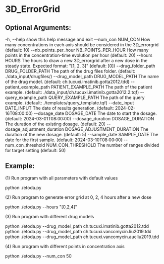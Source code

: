 # 3D_ErrorGrid


## Optional Arguments:
  -h, --help            show this help message and exit
  --num_con NUM_CON     How many concentrations in each axis should be
                        considered in the 3D_errorgrid (default: 10)
  --nb_points_per_hour NB_POINTS_PER_HOUR
                        How many points in the concentration-time evolution
                        per hour (default: 20)
  --hours HOURS         The hours to draw a new 3D_errorgrid after a new dose
                        in the steady state. Expected format: "[1, 2, 3]"
                        (default: [0])
  --drug_folder_path DRUG_FOLDER_PATH
                        The path of the drug files folder. (default:
                        ./data_input/drugfiles/)
  --drug_model_path DRUG_MODEL_PATH
                        The name of the drug model. (default:
                        ch.tucuxi.imatinib.gotta2012.tdd)
  --patient_example_path PATIENT_EXAMPLE_PATH
                        The path of the patient example. (default:
                        ./data_input/ch.tucuxi.imatinib.gotta2012.2.tqf)
  --query_example_path QUERY_EXAMPLE_PATH
                        The path of the query example. (default:
                        ./templates/query_template.tqf)
  --date_input DATE_INPUT
                        The date of results generation. (default:
                        2024-02-16T08:00:00)
  --dosage_date DOSAGE_DATE
                        The date to start the dosage. (default:
                        2024-03-01T08:00:00)
  --dosage_duration DOSAGE_DURATION
                        The duration of the existing dosage. (default: 20)
  --dosage_adjustment_duration DOSAGE_ADJUSTMENT_DURATION
                        The duration of the new dosage. (default: 5)
  --sample_date SAMPLE_DATE
                        The date for the first sample. (default:
                        2024-03-10T08:00:00)
  --num_con_threshold NUM_CON_THRESHOLD
                        The number of ranges divided for target setting
                        (default: 50)


## Example:
(1) Run program with all parameters with default values

python ./etoda.py

(2) Run program to generate error grid at 0, 2, 4 hours after a new dose

python ./etoda.py --hours "[0,2,4]"

(3) Run program with different drug models

python ./etoda.py --drug_model_path ch.tucuxi.imatinib.gotta2012.tdd 
python ./etoda.py --drug_model_path ch.tucuxi.vancomycin.liu2019.tdd
python ./etoda.py --drug_model_path ch.tucuxi.vancomycin.aucliu2019.tdd

(4) Run program with different points in concentration axis

python ./etoda.py --num_con 50
